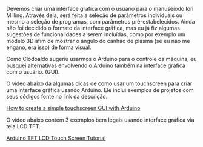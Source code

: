 Devemos criar uma interface gráfica com o usuário para o manuseiodo Ion Milling. Através dela, será feita a seleção de parâmetros individuais ou mesmo a seleção de programas, com parâmetros pré-estabelecidos. Ainda não foi decidido o formato da interface gráfica, mas eu já fiz algumas sugestões de funcionalidades a serem incluídas, como por exemplo um modelo 3D afim de mostrar o ângulo do canhão de plasma (se eu não me engano, era isso) de forma visual.

Como Clodoaldo sugeriu usarmos o Arduino para o controle da máquina, eu busquei alternativas envolvendo o Arduino também na interface gráfica com o usuário. (GUI).

O vídeo abaixo dá algumas dicas de como usar um touchscreen para criar uma interface gráfica usando Arduino. Ele inclui exemplos de projetos com seus códigos fonte no link da descrição.

[How to create a simple touchscreen GUI with Arduino ](https://www.youtube.com/watch?v=SIo_Gv7K7Fo)

O vídeo abaixo contém 3 exemplos bem legais usando interface gráfica via tela LCD TFT.

[Arduino TFT LCD Touch Screen Tutorial](https://www.youtube.com/watch?v=9Ms59ofSJIY)